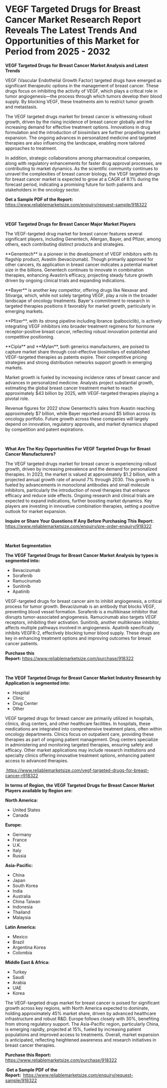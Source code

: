 <p><h1>VEGF Targeted Drugs for Breast Cancer Market Research Report Reveals The Latest Trends And Opportunities of this Market for Period from 2025 - 2032</h1></p><p><strong>VEGF Targeted Drugs for Breast Cancer Market Analysis and Latest Trends</strong></p>
<p><p>VEGF (Vascular Endothelial Growth Factor) targeted drugs have emerged as significant therapeutic options in the management of breast cancer. These drugs focus on inhibiting the activity of VEGF, which plays a critical role in tumor angiogenesis—the process through which tumors develop their blood supply. By blocking VEGF, these treatments aim to restrict tumor growth and metastasis.</p><p>The VEGF targeted drugs market for breast cancer is witnessing robust growth, driven by the rising incidence of breast cancer globally and the increasing demand for effective treatment options. Innovations in drug formulation and the introduction of biosimilars are further propelling market expansion. The ongoing advances in personalized medicine and targeted therapies are also influencing the landscape, enabling more tailored approaches to treatment.</p><p>In addition, strategic collaborations among pharmaceutical companies, along with regulatory enhancements for faster drug approval processes, are contributing to market dynamics. As the scientific community continues to unravel the complexities of breast cancer biology, the VEGF targeted drugs for breast cancer market is expected to grow at a CAGR of 8.1% during the forecast period, indicating a promising future for both patients and stakeholders in the oncology sector.</p></p>
<p><strong>Get a Sample PDF of the Report:&nbsp;</strong> <a href="https://www.reliablemarketsize.com/enquiry/request-sample/918322?utm_campaign=2337&utm_medium=2&utm_source=Github&utm_content=ia&utm_term=18042025&utm_id=vegf-targeted-drugs-for-breast-cancer">https://www.reliablemarketsize.com/enquiry/request-sample/918322</a></p>
<p>&nbsp;</p>
<p><strong>VEGF Targeted Drugs for Breast Cancer Major Market Players</strong></p>
<p><p>The VEGF-targeted drug market for breast cancer features several significant players, including Genentech, Allergan, Bayer, and Pfizer, among others, each contributing distinct products and strategies.</p><p>**Genentech** is a pioneer in the development of VEGF inhibitors with its flagship product, Avastin (bevacizumab). Though primarily approved for other cancers, its application in breast cancer indicates a potential market size in the billions. Genentech continues to innovate in combination therapies, enhancing Avastin’s efficacy, projecting steady future growth driven by ongoing clinical trials and expanding indications.</p><p>**Bayer** is another key competitor, offering drugs like Nexavar and Stivarga, which, while not solely targeting VEGF, play a role in the broader landscape of oncology treatments. Bayer's commitment to research in targeted therapies positions it favorably for market growth, particularly in emerging markets.</p><p>**Pfizer**, with its strong pipeline including Ibrance (palbociclib), is actively integrating VEGF inhibitors into broader treatment regimens for hormone receptor-positive breast cancer, reflecting robust innovation potential and competitive positioning.</p><p>**Cipla** and **Mylan**, both generics manufacturers, are poised to capture market share through cost-effective biosimilars of established VEGF-targeted therapies as patents expire. Their competitive pricing strategies and strong distribution networks support growth in emerging markets.</p><p>Market growth is fueled by increasing incidence rates of breast cancer and advances in personalized medicine. Analysts project substantial growth, estimating the global breast cancer treatment market to reach approximately $43 billion by 2025, with VEGF-targeted therapies playing a pivotal role.</p><p>Revenue figures for 2022 show Genentech’s sales from Avastin reaching approximately $7 billion, while Bayer reported around $5 billion across its oncology portfolio. Future growth across these companies will largely depend on innovation, regulatory approvals, and market dynamics shaped by competition and patent expirations.</p></p>
<p>&nbsp;</p>
<p><strong>What Are The Key Opportunities For VEGF Targeted Drugs for Breast Cancer Manufacturers?</strong></p>
<p><p>The VEGF targeted drugs market for breast cancer is experiencing robust growth, driven by increasing prevalence and the demand for personalized therapies. In 2023, the market is valued at approximately $1.2 billion, with a projected annual growth rate of around 7% through 2030. This growth is fueled by advancements in monoclonal antibodies and small molecule inhibitors, particularly the introduction of novel therapies that enhance efficacy and reduce side effects. Ongoing research and clinical trials are expected to expand indications, further boosting market dynamics. Key players are investing in innovative combination therapies, setting a positive outlook for market expansion.</p></p>
<p><strong>Inquire or Share Your Questions If Any Before Purchasing This Report:</strong> <a href="https://www.reliablemarketsize.com/enquiry/pre-order-enquiry/918322?utm_campaign=2337&utm_medium=2&utm_source=Github&utm_content=ia&utm_term=18042025&utm_id=vegf-targeted-drugs-for-breast-cancer">https://www.reliablemarketsize.com/enquiry/pre-order-enquiry/918322</a></p>
<p>&nbsp;</p>
<p><strong>Market Segmentation</strong></p>
<p><strong>The VEGF Targeted Drugs for Breast Cancer Market Analysis by types is segmented into:</strong></p>
<p><ul><li>Bevacizumab</li><li>Sorafenib</li><li>Ramucirumab</li><li>Sunitinib</li><li>Apatinib</li></ul></p>
<p><p>VEGF-targeted drugs for breast cancer aim to inhibit angiogenesis, a critical process for tumor growth. Bevacizumab is an antibody that blocks VEGF, preventing blood vessel formation. Sorafenib is a multikinase inhibitor that disrupts tumor-associated angiogenesis. Ramucirumab also targets VEGF receptors, inhibiting their activation. Sunitinib, another multikinase inhibitor, affects multiple pathways involved in angiogenesis. Apatinib specifically inhibits VEGFR-2, effectively blocking tumor blood supply. These drugs are key in enhancing treatment options and improving outcomes for breast cancer patients.</p></p>
<p><strong>Purchase this Report:&nbsp;</strong><a href="https://www.reliablemarketsize.com/purchase/918322?utm_campaign=2337&utm_medium=2&utm_source=Github&utm_content=ia&utm_term=18042025&utm_id=vegf-targeted-drugs-for-breast-cancer">https://www.reliablemarketsize.com/purchase/918322</a></p>
<p>&nbsp;</p>
<p><strong>The VEGF Targeted Drugs for Breast Cancer Market Industry Research by Application is segmented into:</strong></p>
<p><ul><li>Hospital</li><li>Clinic</li><li>Drug Center</li><li>Other</li></ul></p>
<p><p>VEGF targeted drugs for breast cancer are primarily utilized in hospitals, clinics, drug centers, and other healthcare facilities. In hospitals, these medications are integrated into comprehensive treatment plans, often within oncology departments. Clinics focus on outpatient care, providing these therapies as part of ongoing patient management. Drug centers specialize in administering and monitoring targeted therapies, ensuring safety and efficacy. Other market applications may include research institutions and specialty clinics offering innovative treatment options, enhancing patient access to advanced therapies.</p></p>
<p><a href="https://www.reliablemarketsize.com/vegf-targeted-drugs-for-breast-cancer-r918322?utm_campaign=2337&utm_medium=2&utm_source=Github&utm_content=ia&utm_term=18042025&utm_id=vegf-targeted-drugs-for-breast-cancer">&nbsp;https://www.reliablemarketsize.com/vegf-targeted-drugs-for-breast-cancer-r918322</a></p>
<p><strong>In terms of Region, the VEGF Targeted Drugs for Breast Cancer Market Players available by Region are:</strong></p>
<p>
    <p> <strong> North America: </strong>
        <ul>
            <li>United States</li>
            <li>Canada</li>
        </ul>
        </p> 
    <p> <strong> Europe: </strong>
        <ul>
            <li>Germany</li>
            <li>France</li>
            <li>U.K.</li>
            <li>Italy</li>
            <li>Russia</li>
        </ul>
        </p> 
    <p> <strong> Asia-Pacific: </strong>
        <ul>
            <li>China</li>
            <li>Japan</li>
            <li>South Korea</li>
            <li>India</li>
            <li>Australia</li>
            <li>China Taiwan</li>
            <li>Indonesia</li>
            <li>Thailand</li>
            <li>Malaysia</li>
        </ul>
        </p> 
    <p> <strong> Latin America: </strong>
        <ul>
            <li>Mexico</li>
            <li>Brazil</li>
            <li>Argentina Korea</li>
            <li>Colombia</li>
        </ul>
        </p> 
    <p> <strong> Middle East & Africa: </strong>
        <ul>
            <li>Turkey</li>
            <li>Saudi</li>
            <li>Arabia</li>
            <li>UAE</li>
            <li>Korea</li>
        </ul>
    </p>
    </p>
<p><p>The VEGF-targeted drugs market for breast cancer is poised for significant growth across key regions, with North America expected to dominate, holding approximately 45% market share, driven by advanced healthcare infrastructure and robust R&D. Europe follows closely with 30%, benefiting from strong regulatory support. The Asia-Pacific region, particularly China, is emerging rapidly, projected at 15%, fueled by increasing patient populations and improved access to treatments. Overall, market expansion is anticipated, reflecting heightened awareness and research initiatives in breast cancer therapies.</p></p>
<p><strong>Purchase this Report: </strong><a href="https://www.reliablemarketsize.com/purchase/918322?utm_campaign=2337&utm_medium=2&utm_source=Github&utm_content=ia&utm_term=18042025&utm_id=vegf-targeted-drugs-for-breast-cancer">https://www.reliablemarketsize.com/purchase/918322</a></p>
<p>&nbsp;<strong>Get a Sample PDF of the Report:&nbsp;&nbsp;</strong><a href="https://www.reliablemarketsize.com/enquiry/request-sample/918322?utm_campaign=2337&utm_medium=2&utm_source=Github&utm_content=ia&utm_term=18042025&utm_id=vegf-targeted-drugs-for-breast-cancer">https://www.reliablemarketsize.com/enquiry/request-sample/918322</a></p>
<p><strong></strong></p>
<p><p></p><p></p><p></p></p>